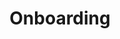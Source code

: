 ---
sidebar_position: 3
title: Onboarding
tags: [Roles, Onboarding, role, FAQ]
sidebar_class_name: disabled-page
---